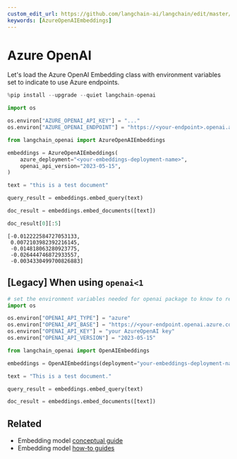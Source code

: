 ```yaml
---
custom_edit_url: https://github.com/langchain-ai/langchain/edit/master/docs/docs/integrations/text_embedding/azureopenai.ipynb
keywords: [AzureOpenAIEmbeddings]
---
```

# Azure OpenAI

Let's load the Azure OpenAI Embedding class with environment variables set to indicate to use Azure endpoints.


```python
%pip install --upgrade --quiet langchain-openai
```


```python
import os

os.environ["AZURE_OPENAI_API_KEY"] = "..."
os.environ["AZURE_OPENAI_ENDPOINT"] = "https://<your-endpoint>.openai.azure.com/"
```


```python
from langchain_openai import AzureOpenAIEmbeddings

embeddings = AzureOpenAIEmbeddings(
    azure_deployment="<your-embeddings-deployment-name>",
    openai_api_version="2023-05-15",
)
```


```python
text = "this is a test document"
```


```python
query_result = embeddings.embed_query(text)
```


```python
doc_result = embeddings.embed_documents([text])
```


```python
doc_result[0][:5]
```



```output
[-0.012222584727053133,
 0.0072103982392216145,
 -0.014818063280923775,
 -0.026444746872933557,
 -0.0034330499700826883]
```


## [Legacy] When using `openai<1`


```python
# set the environment variables needed for openai package to know to reach out to azure
import os

os.environ["OPENAI_API_TYPE"] = "azure"
os.environ["OPENAI_API_BASE"] = "https://<your-endpoint.openai.azure.com/"
os.environ["OPENAI_API_KEY"] = "your AzureOpenAI key"
os.environ["OPENAI_API_VERSION"] = "2023-05-15"
```


```python
from langchain_openai import OpenAIEmbeddings

embeddings = OpenAIEmbeddings(deployment="your-embeddings-deployment-name")
```


```python
text = "This is a test document."
```


```python
query_result = embeddings.embed_query(text)
```


```python
doc_result = embeddings.embed_documents([text])
```


## Related

- Embedding model [conceptual guide](/docs/concepts/#embedding-models)
- Embedding model [how-to guides](/docs/how_to/#embedding-models)
